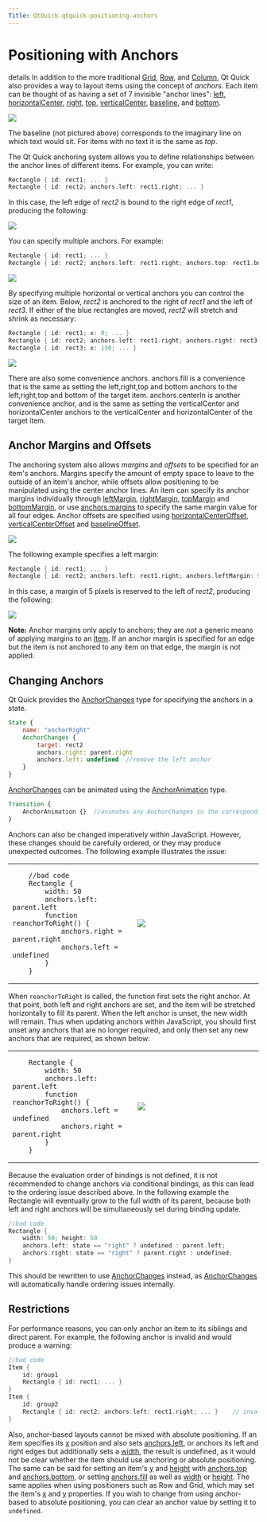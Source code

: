 ```yaml
---
Title: QtQuick.qtquick-positioning-anchors
---
```

        
Positioning with Anchors
========================

<span class="subtitle"></span>
details
In addition to the more traditional [Grid](../QtQuick.Grid.md), [Row](../QtQuick.Row.md), and [Column](../QtQuick.Column.md), Qt Quick also provides a way to layout items using the concept of *anchors*. Each item can be thought of as having a set of 7 invisible "anchor lines": [left](../QtQuick.Item.md#anchors.left-prop), [horizontalCenter](../QtQuick.Item.md#anchors.horizontalCenter-prop), [right](../QtQuick.Item.md#anchors.right-prop), [top](../QtQuick.Item.md#anchors.top-prop), [verticalCenter](../QtQuick.Item.md#anchors.verticalCenter-prop), [baseline](../QtQuick.Item.md#anchors.baseline-prop), and [bottom](../QtQuick.Item.md#anchors.bottom-prop).

![](https://developer.ubuntu.com/static/devportal_uploaded/c1d77bb4-62a8-47cb-8610-f834d9c7662b-api/apps/qml/sdk-14.10/qtquick-positioning-anchors/images/edges_qml.png)

The baseline (not pictured above) corresponds to the imaginary line on which text would sit. For items with no text it is the same as *top*.

The Qt Quick anchoring system allows you to define relationships between the anchor lines of different items. For example, you can write:

``` cpp
Rectangle { id: rect1; ... }
Rectangle { id: rect2; anchors.left: rect1.right; ... }
```

In this case, the left edge of *rect2* is bound to the right edge of *rect1*, producing the following:

![](https://developer.ubuntu.com/static/devportal_uploaded/b2fef77a-ff08-4cf4-b063-458a6cfb436b-api/apps/qml/sdk-14.10/qtquick-positioning-anchors/images/edge1.png)

You can specify multiple anchors. For example:

``` cpp
Rectangle { id: rect1; ... }
Rectangle { id: rect2; anchors.left: rect1.right; anchors.top: rect1.bottom; ... }
```

![](https://developer.ubuntu.com/static/devportal_uploaded/64d85339-06d7-4f4d-a1b3-9fd0b54449bc-api/apps/qml/sdk-14.10/qtquick-positioning-anchors/images/edge3.png)

By specifying multiple horizontal or vertical anchors you can control the size of an item. Below, *rect2* is anchored to the right of *rect1* and the left of *rect3*. If either of the blue rectangles are moved, *rect2* will stretch and shrink as necessary:

``` cpp
Rectangle { id: rect1; x: 0; ... }
Rectangle { id: rect2; anchors.left: rect1.right; anchors.right: rect3.left; ... }
Rectangle { id: rect3; x: 150; ... }
```

![](https://developer.ubuntu.com/static/devportal_uploaded/06bd398f-3f57-4650-ac02-bedf810485c9-api/apps/qml/sdk-14.10/qtquick-positioning-anchors/images/edge4.png)

There are also some convenience anchors. anchors.fill is a convenience that is the same as setting the left,right,top and bottom anchors to the left,right,top and bottom of the target item. anchors.centerIn is another convenience anchor, and is the same as setting the verticalCenter and horizontalCenter anchors to the verticalCenter and horizontalCenter of the target item.

<span id="anchor-margins-and-offsets"></span>
Anchor Margins and Offsets
--------------------------

The anchoring system also allows *margins* and *offsets* to be specified for an item's anchors. Margins specify the amount of empty space to leave to the outside of an item's anchor, while offsets allow positioning to be manipulated using the center anchor lines. An item can specify its anchor margins individually through [leftMargin](../QtQuick.Item.md#anchors.leftMargin-prop), [rightMargin](../QtQuick.Item.md#anchors.rightMargin-prop), [topMargin](../QtQuick.Item.md#anchors.topMargin-prop) and [bottomMargin](../QtQuick.Item.md#anchors.bottomMargin-prop), or use [anchors.margins](../QtQuick.Item.md#anchors.margins-prop) to specify the same margin value for all four edges. Anchor offsets are specified using [horizontalCenterOffset](../QtQuick.Item.md#anchors.horizontalCenterOffset-prop), [verticalCenterOffset](../QtQuick.Item.md#anchors.verticalCenterOffset-prop) and [baselineOffset](../QtQuick.Item.md#anchors.baselineOffset-prop).

![](https://developer.ubuntu.com/static/devportal_uploaded/e9afa2e5-519f-4478-b5ad-534b52b59844-api/apps/qml/sdk-14.10/qtquick-positioning-anchors/images/margins_qml.png)

The following example specifies a left margin:

``` cpp
Rectangle { id: rect1; ... }
Rectangle { id: rect2; anchors.left: rect1.right; anchors.leftMargin: 5; ... }
```

In this case, a margin of 5 pixels is reserved to the left of *rect2*, producing the following:

![](https://developer.ubuntu.com/static/devportal_uploaded/9369fe10-8013-44e9-9ad0-c7a30659d933-api/apps/qml/sdk-14.10/qtquick-positioning-anchors/images/edge2.png)

**Note:** Anchor margins only apply to anchors; they are *not* a generic means of applying margins to an [Item](../QtQuick.Item.md). If an anchor margin is specified for an edge but the item is not anchored to any item on that edge, the margin is not applied.

<span id="changing-anchors"></span>
Changing Anchors
----------------

Qt Quick provides the [AnchorChanges](../QtQuick.AnchorChanges.md) type for specifying the anchors in a state.

``` qml
State {
    name: "anchorRight"
    AnchorChanges {
        target: rect2
        anchors.right: parent.right
        anchors.left: undefined  //remove the left anchor
    }
}
```

[AnchorChanges](../QtQuick.AnchorChanges.md) can be animated using the [AnchorAnimation](../QtQuick.AnchorAnimation.md) type.

``` qml
Transition {
    AnchorAnimation {}  //animates any AnchorChanges in the corresponding state change
}
```

Anchors can also be changed imperatively within JavaScript. However, these changes should be carefully ordered, or they may produce unexpected outcomes. The following example illustrates the issue:

<table>
<colgroup>
<col width="50%" />
<col width="50%" />
</colgroup>
<tbody>
<tr class="odd">
<td><pre class="cpp"><code>    //bad code
    Rectangle {
        width: 50
        anchors.left: parent.left
        function reanchorToRight() {
            anchors.right = parent.right
            anchors.left = undefined
        }
    }</code></pre></td>
<td><p><img src="https://developer.ubuntu.com/static/devportal_uploaded/4e53c0d8-ea32-4969-a592-dbf7aa6952d5-api/apps/qml/sdk-14.10/qtquick-positioning-anchors/images/anchor_ordering_bad.png" /></p></td>
</tr>
</tbody>
</table>

When `reanchorToRight` is called, the function first sets the right anchor. At that point, both left and right anchors are set, and the item will be stretched horizontally to fill its parent. When the left anchor is unset, the new width will remain. Thus when updating anchors within JavaScript, you should first unset any anchors that are no longer required, and only then set any new anchors that are required, as shown below:

<table>
<colgroup>
<col width="50%" />
<col width="50%" />
</colgroup>
<tbody>
<tr class="odd">
<td><pre class="qml"><code>    Rectangle {
        width: 50
        anchors.left: parent.left
        function reanchorToRight() {
            anchors.left = undefined
            anchors.right = parent.right
        }
    }</code></pre></td>
<td><p><img src="https://developer.ubuntu.com/static/devportal_uploaded/e74d60de-ea6c-4920-8e8b-7c3769a1a9f6-api/apps/qml/sdk-14.10/qtquick-positioning-anchors/images/anchor_ordering.png" /></p></td>
</tr>
</tbody>
</table>

Because the evaluation order of bindings is not defined, it is not recommended to change anchors via conditional bindings, as this can lead to the ordering issue described above. In the following example the Rectangle will eventually grow to the full width of its parent, because both left and right anchors will be simultaneously set during binding update.

``` cpp
//bad code
Rectangle {
    width: 50; height: 50
    anchors.left: state == "right" ? undefined : parent.left;
    anchors.right: state == "right" ? parent.right : undefined;
}
```

This should be rewritten to use [AnchorChanges](../QtQuick.AnchorChanges.md) instead, as [AnchorChanges](../QtQuick.AnchorChanges.md) will automatically handle ordering issues internally.

<span id="restrictions"></span>
Restrictions
------------

For performance reasons, you can only anchor an item to its siblings and direct parent. For example, the following anchor is invalid and would produce a warning:

``` cpp
//bad code
Item {
    id: group1
    Rectangle { id: rect1; ... }
}
Item {
    id: group2
    Rectangle { id: rect2; anchors.left: rect1.right; ... }    // invalid anchor!
}
```

Also, anchor-based layouts cannot be mixed with absolute positioning. If an item specifies its [x](../QtQuick.Item.md#x-prop) position and also sets [anchors.left](../QtQuick.Item.md#anchors.left-prop), or anchors its left and right edges but additionally sets a [width](../QtQuick.Item.md#width-prop), the result is undefined, as it would not be clear whether the item should use anchoring or absolute positioning. The same can be said for setting an item's [y](../QtQuick.Item.md#y-prop) and [height](../QtQuick.Item.md#height-prop) with [anchors.top](../QtQuick.Item.md#anchors.top-prop) and [anchors.bottom](../QtQuick.Item.md#anchors.bottom-prop), or setting [anchors.fill](../QtQuick.Item.md#anchors.fill-prop) as well as [width](../QtQuick.Item.md#width-prop) or [height](../QtQuick.Item.md#height-prop). The same applies when using positioners such as Row and Grid, which may set the item's [x](../QtQuick.Item.md#x-prop) and [y](../QtQuick.Item.md#y-prop) properties. If you wish to change from using anchor-based to absolute positioning, you can clear an anchor value by setting it to `undefined`.

